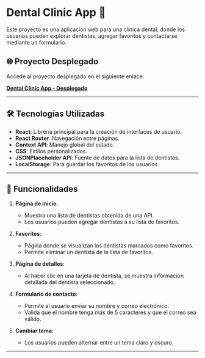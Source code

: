 # Dental Clinic App 🦷

Este proyecto es una aplicación web para una clínica dental, donde los usuarios pueden explorar dentistas, agregar favoritos y contactarse mediante un formulario.

## 🌐 Proyecto Desplegado

Accede al proyecto desplegado en el siguiente enlace:

[**Dental Clinic App - Desplegado**](https://health-app-luis-cruz-c4-ik0e6gpxf-luis-cruzs-projects-d82ac6a4.vercel.app/)

---

## 🛠️ Tecnologías Utilizadas

- **React**: Librería principal para la creación de interfaces de usuario.
- **React Router**: Navegación entre páginas.
- **Context API**: Manejo global del estado.
- **CSS**: Estilos personalizados.
- **JSONPlaceholder API**: Fuente de datos para la lista de dentistas.
- **LocalStorage**: Para guardar los favoritos de los usuarios.

---

## 🚀 Funcionalidades

1. **Página de inicio**:
   - Muestra una lista de dentistas obtenida de una API.
   - Los usuarios pueden agregar dentistas a su lista de favoritos.

2. **Favoritos**:
   - Página donde se visualizan los dentistas marcados como favoritos.
   - Permite eliminar un dentista de la lista de favoritos.

3. **Página de detalles**:
   - Al hacer clic en una tarjeta de dentista, se muestra información detallada del dentista seleccionado.

4. **Formulario de contacto**:
   - Permite al usuario enviar su nombre y correo electrónico.
   - Valida que el nombre tenga más de 5 caracteres y que el correo sea válido.

5. **Cambiar tema**:
   - Los usuarios pueden alternar entre un tema claro y oscuro.

---
